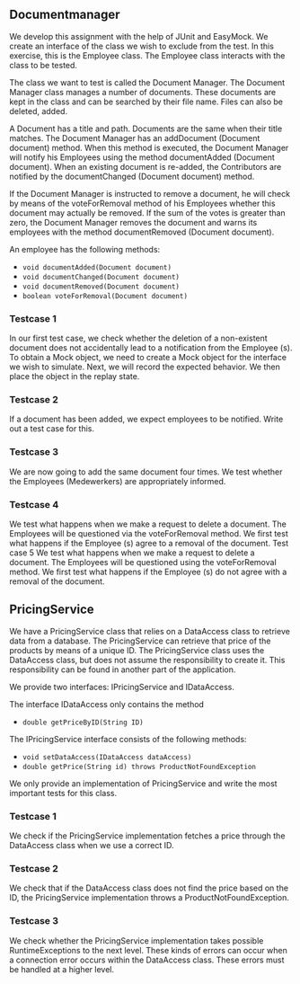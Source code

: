 ## Documentmanager
We develop this assignment with the help of JUnit and EasyMock.
We create an interface of the class we wish to exclude from the test. In this exercise, this
is the Employee class. The Employee class interacts with the class to be tested.

The class we want to test is called the Document Manager. The Document Manager
class manages a number of documents. These documents are kept in the class and can
be searched by their file name. Files can also be deleted, added.

A Document has a title and path. Documents are the same when their title matches.
The Document Manager has an addDocument (Document document) method. When this
method is executed, the Document Manager will notify his Employees using the method
documentAdded (Document document). When an existing document is re-added, the
Contributors are notified by the documentChanged (Document document) method.

If the Document Manager is instructed to remove a document, he will check by means
of the voteForRemoval method of his Employees whether this document may actually be
removed. If the sum of the votes is greater than zero, the Document Manager removes
the document and warns its employees with the method documentRemoved (Document
document).

An employee has the following methods:
- `void documentAdded(Document document)`
- `void documentChanged(Document document)`
- `void documentRemoved(Document document)`
- `boolean voteForRemoval(Document document)`

### Testcase 1
In our first test case, we check whether the deletion of a non-existent document does not
accidentally lead to a notification from the Employee (s). To obtain a Mock object, we
need to create a Mock object for the interface we wish to simulate. Next, we will record
the expected behavior. We then place the object in the replay state.

### Testcase 2
If a document has been added, we expect employees to be notified. Write out a test case
for this.

### Testcase 3
We are now going to add the same document four times. We test whether the Employees
(Medewerkers) are appropriately informed.

### Testcase 4
We test what happens when we make a request to delete a document. The Employees
will be questioned via the voteForRemoval method. We first test what happens if the
Employee (s) agree to a removal of the document. Test case 5 We test what happens
when we make a request to delete a document. The Employees will be questioned using
the voteForRemoval method. We first test what happens if the Employee (s) do not
agree with a removal of the document.

## PricingService
We have a PricingService class that relies on a DataAccess class to retrieve data from
a database. The PricingService can retrieve that price of the products by means of a
unique ID. The PricingService class uses the DataAccess class, but does not assume
the responsibility to create it. This responsibility can be found in another part of the
application.

We provide two interfaces: IPricingService and IDataAccess.

The interface IDataAccess only contains the method
- `double getPriceByID(String ID)`

The IPricingService interface consists of the following methods:
- `void setDataAccess(IDataAccess dataAccess)`
- `double getPrice(String id) throws ProductNotFoundException`

We only provide an implementation of PricingService and write the most important tests
for this class.

### Testcase 1
We check if the PricingService implementation fetches a price through the DataAccess
class when we use a correct ID.

### Testcase 2
We check that if the DataAccess class does not find the price based on the ID, the
PricingService implementation throws a ProductNotFoundException.

### Testcase 3
We check whether the PricingService implementation takes possible RuntimeExceptions
to the next level. These kinds of errors can occur when a connection error occurs within
the DataAccess class. These errors must be handled at a higher level.
